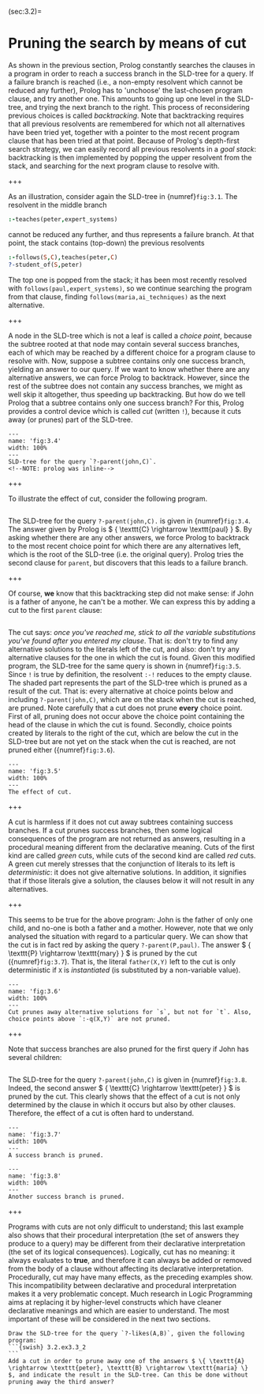<!--H3: Section 3.2-->
(sec:3.2)=
# Pruning the search by means of cut #

As shown in the previous section, Prolog constantly searches the clauses in a program in order to reach a success branch in the SLD-tree for a query. If a failure branch is reached (i.e., a non-empty resolvent which cannot be reduced any further), Prolog has to 'unchoose' the last-chosen program clause, and try another one. This amounts to going up one level in the SLD-tree, and trying the next branch to the right. This process of reconsidering previous choices is called *backtracking*. Note that backtracking requires that all previous resolvents are remembered for which not all alternatives have been tried yet, together with a pointer to the most recent program clause that has been tried at that point. Because of Prolog's depth-first search strategy, we can easily record all previous resolvents in a *goal stack*: backtracking is then implemented by popping the upper resolvent from the stack, and searching for the next program clause to resolve with.

+++

As an illustration, consider again the SLD-tree in {numref}`fig:3.1`. The resolvent in the middle branch
```Prolog
:-teaches(peter,expert_systems)
```
cannot be reduced any further, and thus represents a failure branch. At that point, the stack contains (top-down) the previous resolvents
```Prolog
:-follows(S,C),teaches(peter,C)
?-student_of(S,peter)
```
The top one is popped from the stack; it has been most recently resolved with `follows(paul,expert_systems)`, so we continue searching the program from that clause, finding `follows(maria,ai_techniques)` as the next alternative.

+++

A node in the SLD-tree which is not a leaf is called a *choice point*, because the subtree rooted at that node may contain several success branches, each of which may be reached by a different choice for a program clause to resolve with. Now, suppose a subtree contains only one success branch, yielding an answer to our query. If we want to know whether there are any alternative answers, we can force Prolog to backtrack. However, since the rest of the subtree does not contain any success branches, we might as well skip it altogether, thus speeding up backtracking. But how do we tell Prolog that a subtree contains only one success branch? For this, Prolog provides a control device which is called *cut* (written `!`), because it cuts away (or prunes) part of the SLD-tree.

````{figure} /src/fig/part_i/image028.svg
---
name: 'fig:3.4'
width: 100%
---
SLD-tree for the query `?-parent(john,C)`.
<!--NOTE: prolog was inline-->
````

+++

To illustrate the effect of cut, consider the following program.
```{swish} 3.2.2
```
The SLD-tree for the query `?-parent(john,C).` is given in {numref}`fig:3.4`. The answer given by Prolog is $ \{ \texttt{C} \rightarrow \texttt{paul} \} $. By asking whether there are any other answers, we force Prolog to backtrack to the most recent choice point for which there are any alternatives left, which is the root of the SLD-tree (i.e. the original query). Prolog tries the second clause for `parent`, but discovers that this leads to a failure branch.

+++

Of course, **we** know that this backtracking step did not make sense: if John is a father of anyone, he can't be a mother. We can express this by adding a cut to the first `parent` clause:
```{swish} 3.2.3
```
The cut says: *once you've reached me, stick to all the variable substitutions you've found after you entered my clause*. That is: don't try to find any alternative solutions to the literals left of the cut, and also: don't try any alternative clauses for the one in which the cut is found. Given this modified program, the SLD-tree for the same query is shown in {numref}`fig:3.5`. Since `!` is true by definition, the resolvent `:-!` reduces to the empty clause. The shaded part represents the part of the SLD-tree which is pruned as a result of the cut. That is: every alternative at choice points below and including `?-parent(john,C)`, which are on the stack when the cut is reached, are pruned. Note carefully that a cut does not prune **every** choice point. First of all, pruning does not occur above the choice point containing the head of the clause in which the cut is found. Secondly, choice points created by literals to the right of the cut, which are below the cut in the SLD-tree but are not yet on the stack when the cut is reached, are not pruned either ({numref}`fig:3.6`).

```{figure} /src/fig/part_i/image030.svg
---
name: 'fig:3.5'
width: 100%
---
The effect of cut.
```

+++

A cut is harmless if it does not cut away subtrees containing success branches. If a cut prunes success branches, then some logical consequences of the program are not returned as answers, resulting in a procedural meaning different from the declarative meaning. Cuts of the first kind are called *green* cuts, while cuts of the second kind are called *red* cuts. A green cut merely stresses that the conjunction of literals to its left is *deterministic*: it does not give alternative solutions. In addition, it signifies that if those literals give a solution, the clauses below it will not result in any alternatives.

+++

This seems to be true for the above program: John is the father of only one child, and no-one is both a father and a mother. However, note that we only analysed the situation with regard to a particular query. We can show that the cut is in fact red by asking the query `?-parent(P,paul)`. The answer $ \{ \texttt{P} \rightarrow \texttt{mary} \} $ is pruned by the cut ({numref}`fig:3.7`). That is, the literal `father(X,Y)` left to the cut is only deterministic if `X` is *instantiated* (is substituted by a non-variable value).

```{figure} /src/fig/part_i/image032.svg
---
name: 'fig:3.6'
width: 100%
---
Cut prunes away alternative solutions for `s`, but not for `t`. Also, choice points above `:‑q(X,Y)` are not pruned.
```

+++

Note that success branches are also pruned for the first query if John has several children:
```{swish} 3.2.4
```
The SLD-tree for the query `?-parent(john,C)` is given in {numref}`fig:3.8`. Indeed, the second answer $ \{ \texttt{C} \rightarrow \texttt{peter} \} $ is pruned by the cut. This clearly shows that the effect of a cut is not only determined by the clause in which it occurs but also by other clauses. Therefore, the effect of a cut is often hard to understand.

```{figure} /src/fig/part_i/image034.svg
---
name: 'fig:3.7'
width: 100%
---
A success branch is pruned.
```

```{figure} /src/fig/part_i/image036.svg
---
name: 'fig:3.8'
width: 100%
---
Another success branch is pruned.
```

+++

Programs with cuts are not only difficult to understand; this last example also shows that their procedural interpretation (the set of answers they produce to a query) may be different from their declarative interpretation (the set of its logical consequences). Logically, cut has no meaning: it always evaluates to **true**, and therefore it can always be added or removed from the body of a clause without affecting its declarative interpretation. Procedurally, cut may have many effects, as the preceding examples show. This incompatibility between declarative and procedural interpretation makes it a very problematic concept. Much research in Logic Programming aims at replacing it by higher-level constructs which have cleaner declarative meanings and which are easier to understand. The most important of these will be considered in the next two sections.

````{exercise} 3.3
Draw the SLD-tree for the query `?-likes(A,B)`, given the following program:
```{swish} 3.2.ex3.3_2
```
Add a cut in order to prune away one of the answers $ \{ \texttt{A} \rightarrow \texttt{peter}, \texttt{B} \rightarrow \texttt{maria} \} $, and indicate the result in the SLD-tree. Can this be done without pruning away the third answer?
````
